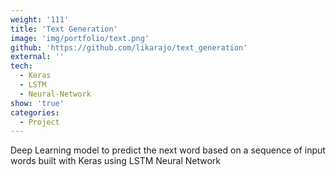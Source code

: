 ```yaml
---
weight: '111'
title: 'Text Generation'
image: 'img/portfolio/text.png'
github: 'https://github.com/likarajo/text_generation'
external: ''
tech:
  - Keras
  - LSTM
  - Neural-Network 
show: 'true'
categories:
  - Project
---
```


Deep Learning model to predict the next word based on a sequence of input words built with Keras using LSTM Neural Network